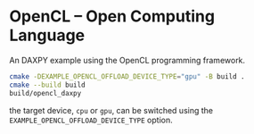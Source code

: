 # OpenCL – Open Computing Language

An DAXPY example using the OpenCL programming framework.

```bash
cmake -DEXAMPLE_OPENCL_OFFLOAD_DEVICE_TYPE="gpu" -B build .
cmake --build build
build/opencl_daxpy
```

the target device, `cpu` or `gpu`, can be switched using the `EXAMPLE_OPENCL_OFFLOAD_DEVICE_TYPE` option. 